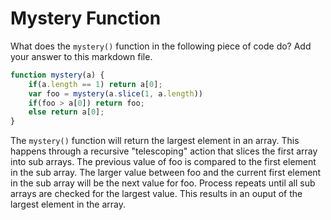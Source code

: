 # Mystery Function

What does the `mystery()` function in the following piece of code do? Add your
answer to this markdown file.

```javascript
function mystery(a) {
    if(a.length == 1) return a[0];
    var foo = mystery(a.slice(1, a.length))
    if(foo > a[0]) return foo;
    else return a[0];
}
```

The `mystery()` function will return the largest element in an array. 
This happens through a recursive "telescoping" action that slices the first array into sub arrays.
The previous value of foo is compared to the first element in the sub array.
The larger value between foo and the current first element in the sub array will be the next value for foo.
Process repeats until all sub arrays are checked for the largest value.
This results in an ouput of the largest element in the array.
